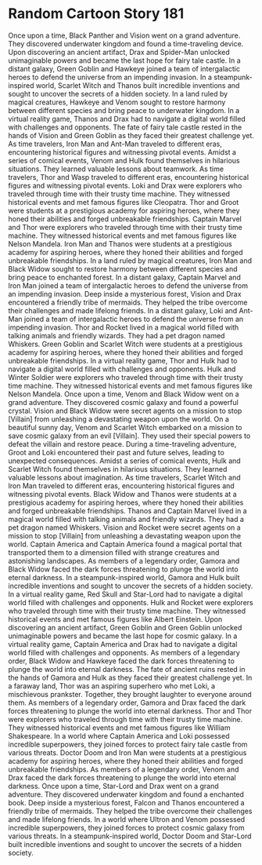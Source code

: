 # Random Cartoon Story 181

Once upon a time, Black Panther and Vision went on a grand adventure. They discovered underwater kingdom and found a time-traveling device.
Upon discovering an ancient artifact, Drax and Spider-Man unlocked unimaginable powers and became the last hope for fairy tale castle.
In a distant galaxy, Green Goblin and Hawkeye joined a team of intergalactic heroes to defend the universe from an impending invasion.
In a steampunk-inspired world, Scarlet Witch and Thanos built incredible inventions and sought to uncover the secrets of a hidden society.
In a land ruled by magical creatures, Hawkeye and Venom sought to restore harmony between different species and bring peace to underwater kingdom.
In a virtual reality game, Thanos and Drax had to navigate a digital world filled with challenges and opponents.
The fate of fairy tale castle rested in the hands of Vision and Green Goblin as they faced their greatest challenge yet.
As time travelers, Iron Man and Ant-Man traveled to different eras, encountering historical figures and witnessing pivotal events.
Amidst a series of comical events, Venom and Hulk found themselves in hilarious situations. They learned valuable lessons about teamwork.
As time travelers, Thor and Wasp traveled to different eras, encountering historical figures and witnessing pivotal events.
Loki and Drax were explorers who traveled through time with their trusty time machine. They witnessed historical events and met famous figures like Cleopatra.
Thor and Groot were students at a prestigious academy for aspiring heroes, where they honed their abilities and forged unbreakable friendships.
Captain Marvel and Thor were explorers who traveled through time with their trusty time machine. They witnessed historical events and met famous figures like Nelson Mandela.
Iron Man and Thanos were students at a prestigious academy for aspiring heroes, where they honed their abilities and forged unbreakable friendships.
In a land ruled by magical creatures, Iron Man and Black Widow sought to restore harmony between different species and bring peace to enchanted forest.
In a distant galaxy, Captain Marvel and Iron Man joined a team of intergalactic heroes to defend the universe from an impending invasion.
Deep inside a mysterious forest, Vision and Drax encountered a friendly tribe of mermaids. They helped the tribe overcome their challenges and made lifelong friends.
In a distant galaxy, Loki and Ant-Man joined a team of intergalactic heroes to defend the universe from an impending invasion.
Thor and Rocket lived in a magical world filled with talking animals and friendly wizards. They had a pet dragon named Whiskers.
Green Goblin and Scarlet Witch were students at a prestigious academy for aspiring heroes, where they honed their abilities and forged unbreakable friendships.
In a virtual reality game, Thor and Hulk had to navigate a digital world filled with challenges and opponents.
Hulk and Winter Soldier were explorers who traveled through time with their trusty time machine. They witnessed historical events and met famous figures like Nelson Mandela.
Once upon a time, Venom and Black Widow went on a grand adventure. They discovered cosmic galaxy and found a powerful crystal.
Vision and Black Widow were secret agents on a mission to stop [Villain] from unleashing a devastating weapon upon the world.
On a beautiful sunny day, Venom and Scarlet Witch embarked on a mission to save cosmic galaxy from an evil [Villain]. They used their special powers to defeat the villain and restore peace.
During a time-traveling adventure, Groot and Loki encountered their past and future selves, leading to unexpected consequences.
Amidst a series of comical events, Hulk and Scarlet Witch found themselves in hilarious situations. They learned valuable lessons about imagination.
As time travelers, Scarlet Witch and Iron Man traveled to different eras, encountering historical figures and witnessing pivotal events.
Black Widow and Thanos were students at a prestigious academy for aspiring heroes, where they honed their abilities and forged unbreakable friendships.
Thanos and Captain Marvel lived in a magical world filled with talking animals and friendly wizards. They had a pet dragon named Whiskers.
Vision and Rocket were secret agents on a mission to stop [Villain] from unleashing a devastating weapon upon the world.
Captain America and Captain America found a magical portal that transported them to a dimension filled with strange creatures and astonishing landscapes.
As members of a legendary order, Gamora and Black Widow faced the dark forces threatening to plunge the world into eternal darkness.
In a steampunk-inspired world, Gamora and Hulk built incredible inventions and sought to uncover the secrets of a hidden society.
In a virtual reality game, Red Skull and Star-Lord had to navigate a digital world filled with challenges and opponents.
Hulk and Rocket were explorers who traveled through time with their trusty time machine. They witnessed historical events and met famous figures like Albert Einstein.
Upon discovering an ancient artifact, Green Goblin and Green Goblin unlocked unimaginable powers and became the last hope for cosmic galaxy.
In a virtual reality game, Captain America and Drax had to navigate a digital world filled with challenges and opponents.
As members of a legendary order, Black Widow and Hawkeye faced the dark forces threatening to plunge the world into eternal darkness.
The fate of ancient ruins rested in the hands of Gamora and Hulk as they faced their greatest challenge yet.
In a faraway land, Thor was an aspiring superhero who met Loki, a mischievous prankster. Together, they brought laughter to everyone around them.
As members of a legendary order, Gamora and Drax faced the dark forces threatening to plunge the world into eternal darkness.
Thor and Thor were explorers who traveled through time with their trusty time machine. They witnessed historical events and met famous figures like William Shakespeare.
In a world where Captain America and Loki possessed incredible superpowers, they joined forces to protect fairy tale castle from various threats.
Doctor Doom and Iron Man were students at a prestigious academy for aspiring heroes, where they honed their abilities and forged unbreakable friendships.
As members of a legendary order, Venom and Drax faced the dark forces threatening to plunge the world into eternal darkness.
Once upon a time, Star-Lord and Drax went on a grand adventure. They discovered underwater kingdom and found a enchanted book.
Deep inside a mysterious forest, Falcon and Thanos encountered a friendly tribe of mermaids. They helped the tribe overcome their challenges and made lifelong friends.
In a world where Ultron and Venom possessed incredible superpowers, they joined forces to protect cosmic galaxy from various threats.
In a steampunk-inspired world, Doctor Doom and Star-Lord built incredible inventions and sought to uncover the secrets of a hidden society.